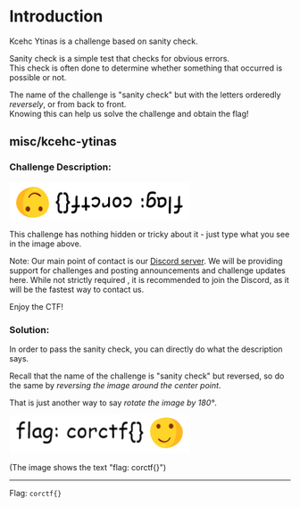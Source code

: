 # Introduction

Kcehc Ytinas is a challenge based on sanity check.

Sanity check is a simple test that checks for obvious errors.<br>
This check is often done to determine whether something that occurred is possible or not.

The name of the challenge is "sanity check" but with the letters orderedly _reversely_, or from back to front.<br>
Knowing this can help us solve the challenge and obtain the flag!

## misc/kcehc-ytinas

### Challenge Description:

![sanitycheck](../../assets/sanitycheck2022.png)

This challenge has nothing hidden or tricky about it - just type what you see in the image above.

Note: Our main point of contact is our [Discord server](https://discord.com/invite/4e8zemZe3y). We will be providing support for challenges and posting announcements and challenge updates here. While not strictly required , it is recommended to join the Discord, as it will be the fastest way to contact us.

Enjoy the CTF!

### Solution:

In order to pass the sanity check, you can directly do what the description says.

Recall that the name of the challenge is "sanity check" but reversed, so do the same by _reversing the image around the center point_.

That is just another way to say _rotate the image by 180°_.

![flag: corctf{}](../../assets/sanitycheck2022_reversed.png)

(The image shows the text "flag: corctf{}")

---

Flag: `corctf{}`